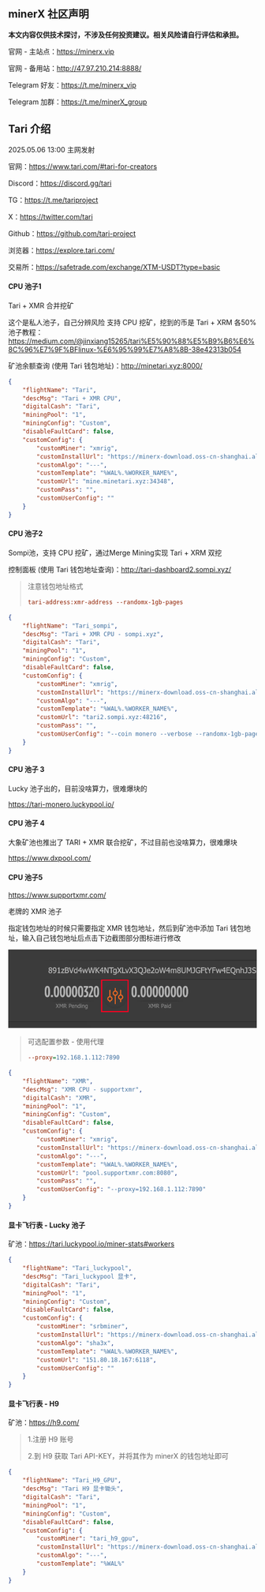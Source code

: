 ## minerX 社区声明

**本文内容仅供技术探讨，不涉及任何投资建议。相关风险请自行评估和承担。**

官网 - 主站点：https://minerx.vip

官网 - 备用站：http://47.97.210.214:8888/

Telegram 好友：https://t.me/minerx_vip

Telegram 加群：https://t.me/minerX_group



## Tari 介绍

2025.05.06 13:00 主网发射

官网：https://www.tari.com/#tari-for-creators

Discord：https://discord.gg/tari

TG：https://t.me/tariproject

X：https://twitter.com/tari

Github：https://github.com/tari-project

浏览器：https://explore.tari.com/



交易所：https://safetrade.com/exchange/XTM-USDT?type=basic



#### CPU 池子1

Tari + XMR 合并挖矿

这个是私人池子，自己分辨风险
支持 CPU 挖矿，挖到的币是 Tari + XRM 各50%
池子教程：https://medium.com/@jinxiang15265/tari%E5%90%88%E5%B9%B6%E6%8C%96%E7%9F%BFlinux-%E6%95%99%E7%A8%8B-38e42313b054

矿池余额查询 (使用 Tari 钱包地址)：http://minetari.xyz:8000/

```json
{
    "flightName": "Tari",
    "descMsg": "Tari + XMR CPU",
    "digitalCash": "Tari",
    "miningPool": "1",
    "miningConfig": "Custom",
    "disableFaultCard": false,
    "customConfig": {
        "customMiner": "xmrig",
        "customInstallUrl": "https://minerx-download.oss-cn-shanghai.aliyuncs.com/20250503_xmr/xmrig-6.22.2.1.tar.gz",
        "customAlgo": "---",
        "customTemplate": "%WAL%.%WORKER_NAME%",
        "customUrl": "mine.minetari.xyz:34348",
        "customPass": "",
        "customUserConfig": ""
    }
}

```



#### CPU 池子2

Sompi池，支持 CPU 挖矿，通过Merge Mining实现 Tari + XRM 双挖

控制面板 (使用 Tari 钱包地址查询)：http://tari-dashboard2.sompi.xyz/ 

> 注意钱包地址格式
>
> ```ini
> tari-address:xmr-address --randomx-1gb-pages
> ```



```json
{
    "flightName": "Tari_sompi",
    "descMsg": "Tari + XMR CPU - sompi.xyz",
    "digitalCash": "Tari",
    "miningPool": "1",
    "miningConfig": "Custom",
    "disableFaultCard": false,
    "customConfig": {
        "customMiner": "xmrig",
        "customInstallUrl": "https://minerx-download.oss-cn-shanghai.aliyuncs.com/20250503_xmr/xmrig-6.22.2.1.tar.gz",
        "customAlgo": "---",
        "customTemplate": "%WAL%.%WORKER_NAME%",
        "customUrl": "tari2.sompi.xyz:48216",
        "customPass": "",
        "customUserConfig": "--coin monero --verbose --randomx-1gb-pages"
    }
}
```



#### CPU 池子 3

Lucky 池子出的，目前没啥算力，很难爆块的

https://tari-monero.luckypool.io/



#### CPU 池子 4

大象矿池也推出了 TARI + XMR 联合挖矿，不过目前也没啥算力，很难爆块

https://www.dxpool.com/



#### CPU 池子5

https://www.supportxmr.com/

老牌的 XMR 池子

指定钱包地址的时候只需要指定 XMR 钱包地址，然后到矿池中添加 Tari 钱包地址，输入自己钱包地址后点击下边截图部分图标进行修改



![image-20250521104009853](./assets/image-20250521104009853.png)



> 可选配置参数 - 使用代理
>
> ```ini
> --proxy=192.168.1.112:7890
> ```



```json
{
    "flightName": "XMR",
    "descMsg": "XMR CPU - supportxmr",
    "digitalCash": "XMR",
    "miningPool": "1",
    "miningConfig": "Custom",
    "disableFaultCard": false,
    "customConfig": {
        "customMiner": "xmrig",
        "customInstallUrl": "https://minerx-download.oss-cn-shanghai.aliyuncs.com/20250503_xmr/xmrig-6.22.2.1.tar.gz",
        "customAlgo": "---",
        "customTemplate": "%WAL%.%WORKER_NAME%",
        "customUrl": "pool.supportxmr.com:8080",
        "customPass": "",
        "customUserConfig": "--proxy=192.168.1.112:7890"
    }
}
```



#### 显卡飞行表 - Lucky 池子

矿池：https://tari.luckypool.io/miner-stats#workers

```json
{
    "flightName": "Tari_luckypool",
    "descMsg": "Tari_luckypool 显卡",
    "digitalCash": "Tari",
    "miningPool": "1",
    "miningConfig": "Custom",
    "disableFaultCard": false,
    "customConfig": {
        "customMiner": "srbminer",
        "customInstallUrl": "https://minerx-download.oss-cn-shanghai.aliyuncs.com/srBMiner/srbminer-2.8.8.1.tar.gz",
        "customAlgo": "sha3x",
        "customTemplate": "%WAL%.%WORKER_NAME%",
        "customUrl": "151.80.18.167:6118",
        "customUserConfig": ""
    }
}
```



#### 显卡飞行表 - H9

矿池：https://h9.com/

> 1.注册 H9 账号
>
> 2.到 H9 获取 Tari API-KEY，并将其作为 minerX 的钱包地址即可



```json
{
    "flightName": "Tari_H9_GPU",
    "descMsg": "Tari H9 显卡锄头",
    "digitalCash": "Tari",
    "miningPool": "1",
    "miningConfig": "Custom",
    "disableFaultCard": false,
    "customConfig": {
        "customMiner": "tari_h9_gpu",
        "customInstallUrl": "https://minerx-download.oss-cn-shanghai.aliyuncs.com/20250508_tari/tari_h9_gpu-20250525.2.tar.gz",
        "customAlgo": "---",
        "customTemplate": "%WAL%"
    }
}
```



